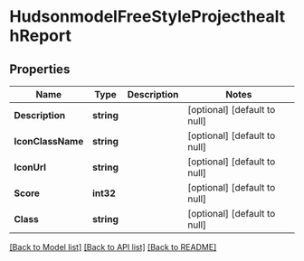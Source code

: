 # HudsonmodelFreeStyleProjecthealthReport

## Properties
Name | Type | Description | Notes
------------ | ------------- | ------------- | -------------
**Description** | **string** |  | [optional] [default to null]
**IconClassName** | **string** |  | [optional] [default to null]
**IconUrl** | **string** |  | [optional] [default to null]
**Score** | **int32** |  | [optional] [default to null]
**Class** | **string** |  | [optional] [default to null]

[[Back to Model list]](../README.md#documentation-for-models) [[Back to API list]](../README.md#documentation-for-api-endpoints) [[Back to README]](../README.md)


